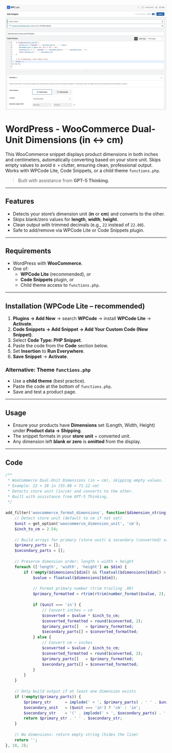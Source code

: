 ![Screenshot of WooCommerce Dual-Unit Dimensions](images/screen.webp)

# WordPress - WooCommerce Dual-Unit Dimensions (in ↔ cm)

This WooCommerce snippet displays product dimensions in both inches and centimeters, automatically converting based on your store unit. Skips empty values to avoid `0 ×` clutter, ensuring clean, professional output. Works with WPCode Lite, Code Snippets, or a child theme `functions.php`.

> Built with assistance from **GPT-5 Thinking**.

---

## Features
- Detects your store’s dimension unit (**in** or **cm**) and converts to the other.
- Skips blank/zero values for **length**, **width**, **height**.
- Clean output with trimmed decimals (e.g., `22` instead of `22.00`).
- Safe to add/remove via WPCode Lite or Code Snippets plugin.

---

## Requirements
- WordPress with **WooCommerce**.
- One of:
  - **WPCode Lite** (recommended), or
  - **Code Snippets** plugin, or
  - Child theme access to `functions.php`.

---

## Installation (WPCode Lite – recommended)
1. **Plugins → Add New** → search **WPCode** → install **WPCode Lite** → **Activate**.
2. **Code Snippets → Add Snippet → Add Your Custom Code (New Snippet)**.
3. Select **Code Type: PHP Snippet**.
4. Paste the code from the **Code** section below.
5. Set **Insertion** to **Run Everywhere**.
6. **Save Snippet** → **Activate**.

### Alternative: Theme `functions.php`
- Use a **child theme** (best practice).
- Paste the code at the bottom of `functions.php`.
- Save and test a product page.

---

## Usage
- Ensure your products have **Dimensions** set (Length, Width, Height) under **Product data → Shipping**.
- The snippet formats in your **store unit** + converted unit.
- Any dimension left **blank or zero** is **omitted** from the display.

---

## Code

```php
/**
 * WooCommerce Dual-Unit Dimensions (in ↔ cm), skipping empty values.
 * Example: 22 × 28 in (55.88 × 71.12 cm)
 * Detects store unit (in/cm) and converts to the other.
 * Built with assistance from GPT-5 Thinking.
 */

add_filter('woocommerce_format_dimensions', function($dimension_string, $dimensions) {
    // Detect store unit (default to cm if not set)
    $unit = get_option('woocommerce_dimension_unit', 'cm');
    $inch_to_cm = 2.54;

    // Build arrays for primary (store unit) & secondary (converted) values
    $primary_parts = [];
    $secondary_parts = [];

    // Preserve dimension order: length × width × height
    foreach (['length', 'width', 'height'] as $dim) {
        if (!empty($dimensions[$dim]) && floatval($dimensions[$dim]) > 0) {
            $value = floatval($dimensions[$dim]);

            // Format primary number (trim trailing .00)
            $primary_formatted = rtrim(rtrim(number_format($value, 2), '0'), '.');

            if ($unit === 'in') {
                // Convert inches → cm
                $converted = $value * $inch_to_cm;
                $converted_formatted = round($converted, 2);
                $primary_parts[]   = $primary_formatted;
                $secondary_parts[] = $converted_formatted;
            } else {
                // Convert cm → inches
                $converted = $value / $inch_to_cm;
                $converted_formatted = round($converted, 2);
                $primary_parts[]   = $primary_formatted;
                $secondary_parts[] = $converted_formatted;
            }
        }
    }

    // Only build output if at least one dimension exists
    if (!empty($primary_parts)) {
        $primary_str      = implode(' × ', $primary_parts) . ' ' . $unit;
        $secondary_unit   = ($unit === 'in') ? 'cm' : 'in';
        $secondary_str    = '(' . implode(' × ', $secondary_parts) . ' ' . $secondary_unit . ')';
        return $primary_str . ' ' . $secondary_str;
    }

    // No dimensions: return empty string (hides the line)
    return '';
}, 10, 2);
